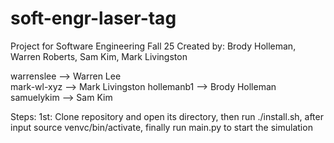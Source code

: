 # soft-engr-laser-tag
Project for Software Engineering Fall 25
Created by: Brody Holleman, Warren Roberts, Sam Kim, Mark Livingston


warrenslee  -->   Warren Lee\
mark-wl-xyz -->   Mark Livingston
hollemanb1  -->   Brody Holleman
samuelykim  -->   Sam Kim


Steps:
1st:
Clone repository and open its directory,
then run ./install.sh,
after input source venvc/bin/activate,
finally run main.py to start the simulation



